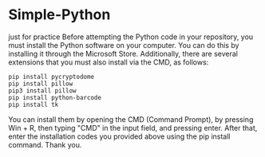 # Simple-Python
just for practice
Before attempting the Python code in your repository, you must install the Python software on your computer. You can do this by installing it through the Microsoft Store. Additionally, there are several extensions that you must also install via the CMD, as follows:

    pip install pycryptodome
    pip install pillow
    pip3 install pillow
    pip install python-barcode
    pip install tk

You can install them by opening the CMD (Command Prompt), by pressing Win + R, then typing "CMD" in the input field, and pressing enter. After that, enter the installation codes you provided above using the pip install command. Thank you.
